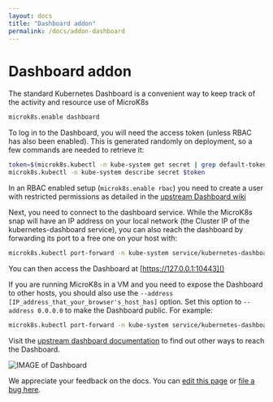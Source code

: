 ```yaml
---
layout: docs
title: "Dashboard addon"
permalink: /docs/addon-dashboard
---
```


# Dashboard addon

The standard Kubernetes Dashboard is a convenient way to keep track of the
activity and resource use of MicroK8s

```bash
microk8s.enable dashboard
```

To log in to the Dashboard, you will need the access token (unless RBAC has
also been enabled). This is generated randomly on deployment, so a few commands
are needed to retrieve it:

```bash
token=$(microk8s.kubectl -n kube-system get secret | grep default-token | cut -d " " -f1)
microk8s.kubectl -n kube-system describe secret $token
```
In an RBAC enabled setup (`microk8s.enable rbac`) you need to create a user with
restricted permissions as detailed in the
[upstream Dashboard wiki][upstream-dashboard]

Next, you need to connect to the dashboard service. While the MicroK8s snap will
have an IP address on your local network (the Cluster IP of the kubernetes-dashboard service),
you can also reach the dashboard by forwarding its port to a free one on your host with:

```bash
microk8s.kubectl port-forward -n kube-system service/kubernetes-dashboard 10443:443
```

You can then access the Dashboard at [https://127.0.0.1:10443]()

If you are running MicroK8s in a VM and you need to expose the Dashboard to other hosts, you
should also use the `--address [IP_address_that_your_browser's_host_has]` option. Set this option
to `--address 0.0.0.0` to make the Dashboard public. For example: 

```bash
microk8s.kubectl port-forward -n kube-system service/kubernetes-dashboard 10443:443 --address 0.0.0.0
```

Visit the [upstream dashboard documentation][upstream-access-dashboard] to find out other ways to reach the Dashboard.



![IMAGE of Dashboard](https://assets.ubuntu.com/v1/c9cec03a-ubuntu18.04-microk8s+on+QEMU-KVM_007.png)

[upstream-dashboard]: https://github.com/kubernetes/dashboard/wiki/Creating-sample-user
[upstream-access-dashboard]: https://github.com/kubernetes/dashboard/blob/master/docs/user/accessing-dashboard/1.7.x-and-above.md
<!-- FEEDBACK -->
<div class="p-notification--information">
  <p class="p-notification__response">
    We appreciate your feedback on the docs. You can 
    <a href="https://github.com/canonical-web-and-design/microk8s.io/edit/master/docs/addon-dashboard.md" class="p-notification__action">edit this page</a>
    or 
    <a href="https://github.com/canonical-web-and-design/microk8s.io/issues/new" class="p-notification__action">file a bug here</a>.
  </p>
</div>
